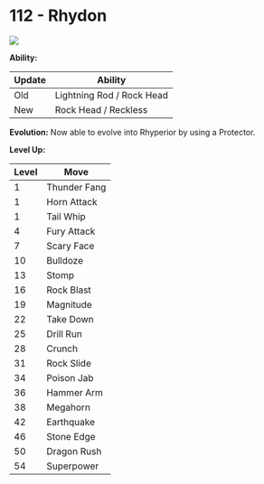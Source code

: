 # 112 - Rhydon
![][112]

**Ability:**

Update | Ability
---    | ---
Old    | Lightning Rod / Rock Head
New    | Rock Head / Reckless

**Evolution:**
Now able to evolve into Rhyperior by using a Protector.

**Level Up:**

Level | Move
---   | ---
  1   | Thunder Fang
  1   | Horn Attack
  1   | Tail Whip
  4   | Fury Attack
  7   | Scary Face
 10   | Bulldoze
 13   | Stomp
 16   | Rock Blast
 19   | Magnitude
 22   | Take Down
 25   | Drill Run
 28   | Crunch
 31   | Rock Slide
 34   | Poison Jab
 36   | Hammer Arm
 38   | Megahorn
 42   | Earthquake
 46   | Stone Edge
 50   | Dragon Rush
 54   | Superpower



[112]: /img/pokemon/112.png

